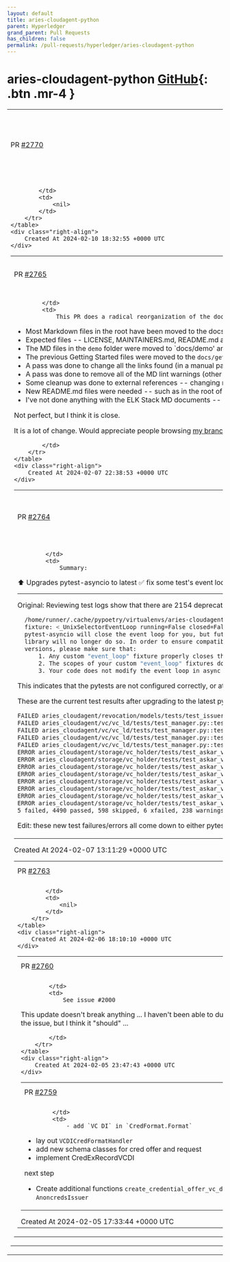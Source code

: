 ```yaml
---
layout: default
title: aries-cloudagent-python
parent: Hyperledger
grand_parent: Pull Requests
has_children: false
permalink: /pull-requests/hyperledger/aries-cloudagent-python
---
```


# aries-cloudagent-python <span class="fs-3 right-align">[GitHub](https://github.com/hyperledger/aries-cloudagent-python){: .btn .mr-4 }</span>


<div>
    <table>
        <tr>
            <td>
                PR <a href="https://github.com/hyperledger/aries-cloudagent-python/pull/2770" class=".btn">#2770</a>
            </td>
            <td>
                <b>
                    update admin route to include vcdi filter format
                </b>
            </td>
        </tr>
        <tr>
            <td>
                
            </td>
            <td>
                <nil>
            </td>
        </tr>
    </table>
    <div class="right-align">
        Created At 2024-02-10 18:32:55 +0000 UTC
    </div>
</div>

<div>
    <table>
        <tr>
            <td>
                PR <a href="https://github.com/hyperledger/aries-cloudagent-python/pull/2765" class=".btn">#2765</a>
            </td>
            <td>
                <b>
                    Reorganize the ACA-Py Documentation Files
                </b>
            </td>
        </tr>
        <tr>
            <td>
                
            </td>
            <td>
                This PR does a radical reorganization of the documents in the ACA-Py repository. The following is a summary of the changes:

- Most Markdown files in the root have been moved to the docs folder, and organized into folders that match those used on the [https://aca-py.org](https://aca-py.org) -- demo, gettingStarted, testing, deploying, etc.
- Expected files -- LICENSE, MAINTAINERS.md, README.md and the like were left in the root folder.
- The MD files in the `demo` folder were moved to `docs/demo' and a new README.md file added pointing to those.
- The previous Getting Started files were moved to the `docs/gettingStarted` folders.
- A pass was done to change all the links found (in a manual pass...) to be relative links and to the new location of the files.
- A pass was done to remove all of the MD lint warnings (other than spelling of ACA-Py/Aries/SSI terms).
- Some cleanup was done to external references -- changing references from greenlight ledger to BCovrin test, eliminating some references to old demos, adding references to the Traction Tutorial.
- New README.md files were needed -- such as in the root of the `docs` folder with pointers to guidance for maintaining both the ReadTheDocs documentation and the [https://aca-py.org](https://aca-py.org) documentation.
- I've not done anything with the ELK Stack MD documents -- will think about what to do with those later (if anything).

Not perfect, but I think it is close.

It is a lot of change. Would appreciate people browsing [my branch](https://github.com/swcurran/aries-cloudagent-python/tree/organize-docs) in the GitHub UI to scan for issues, and report them.  Important things to note are changes that need to be made before we merge this and more general updates that are overdue and needed.

            </td>
        </tr>
    </table>
    <div class="right-align">
        Created At 2024-02-07 22:38:53 +0000 UTC
    </div>
</div>

<div>
    <table>
        <tr>
            <td>
                PR <a href="https://github.com/hyperledger/aries-cloudagent-python/pull/2764" class=".btn">#2764</a>
            </td>
            <td>
                <b>
                    ⬆️ Update pytest-asyncio to 0.23.4 
                </b>
            </td>
        </tr>
        <tr>
            <td>
                
            </td>
            <td>
                Summary: 
⬆️ Upgrades pytest-asyncio to latest
✅ fix some test's event loop scopes (also mark some tests requiring askar or bbs)
🎉  resolves 2154 deprecation warnings
___
Original:
Reviewing test logs show that there are 2154 deprecation warnings coming from across 202 test files, each reporting:
```sh
  /home/runner/.cache/pypoetry/virtualenvs/aries-cloudagent-LQSjsNdA-py3.9/lib/python3.9/site-packages/pytest_asyncio/plugin.py:451: DeprecationWarning: pytest-asyncio detected an unclosed event loop when tearing down the event_loop
  fixture: <_UnixSelectorEventLoop running=False closed=False debug=False>
  pytest-asyncio will close the event loop for you, but future versions of the
  library will no longer do so. In order to ensure compatibility with future
  versions, please make sure that:
      1. Any custom "event_loop" fixture properly closes the loop after yielding it
      2. The scopes of your custom "event_loop" fixtures do not overlap
      3. Your code does not modify the event loop in async fixtures or tests
```

This indicates that the pytests are not configured correctly, or at least not in an up-to-date way.

These are the current test results after upgrading to the latest pytest-asyncio version
```sh
FAILED aries_cloudagent/revocation/models/tests/test_issuer_rev_reg_record.py::TestIssuerRevRegRecord::test_fix_ledger_entry - TypeError: the JSON object must be str, bytes or bytearray, not MagicMock
FAILED aries_cloudagent/vc/vc_ld/tests/test_manager.py::test_issue - pyld.jsonld.JsonLdError: ('Could not expand input before compaction.',)
FAILED aries_cloudagent/vc/vc_ld/tests/test_manager.py::test_issue_ed25519_2020 - pyld.jsonld.JsonLdError: ('Could not expand input before compaction.',)
FAILED aries_cloudagent/vc/vc_ld/tests/test_manager.py::test_issue_bbs - TypeError: sequence item 1: expected a bytes-like object, MagicMock found
FAILED aries_cloudagent/vc/vc_ld/tests/test_manager.py::test_store - pyld.jsonld.JsonLdError: ('Could not expand input before compaction.',)
ERROR aries_cloudagent/storage/vc_holder/tests/test_askar_vc_holder.py::TestAskarVCHolder::test_repr - TypeError: catching classes that do not inherit from BaseException is not allowed
ERROR aries_cloudagent/storage/vc_holder/tests/test_askar_vc_holder.py::TestAskarVCHolder::test_handle_parser_error - TypeError: catching classes that do not inherit from BaseException is not allowed
ERROR aries_cloudagent/storage/vc_holder/tests/test_askar_vc_holder.py::TestAskarVCHolder::test_sorting_vcrecord - TypeError: catching classes that do not inherit from BaseException is not allowed
ERROR aries_cloudagent/storage/vc_holder/tests/test_askar_vc_holder.py::TestAskarVCHolder::test_tag_query_valid_and_operator - TypeError: catching classes that do not inherit from BaseException is not allowed
ERROR aries_cloudagent/storage/vc_holder/tests/test_askar_vc_holder.py::TestAskarVCHolder::test_store_retrieve - TypeError: catching classes that do not inherit from BaseException is not allowed
ERROR aries_cloudagent/storage/vc_holder/tests/test_askar_vc_holder.py::TestAskarVCHolder::test_delete - TypeError: catching classes that do not inherit from BaseException is not allowed
ERROR aries_cloudagent/storage/vc_holder/tests/test_askar_vc_holder.py::TestAskarVCHolder::test_search - TypeError: catching classes that do not inherit from BaseException is not allowed
ERROR aries_cloudagent/storage/vc_holder/tests/test_askar_vc_holder.py::TestAskarVCHolder::test_tag_query - TypeError: catching classes that do not inherit from BaseException is not allowed
5 failed, 4490 passed, 598 skipped, 6 xfailed, 238 warnings, 8 errors in 128.86s (0:02:08)
```

Edit: these new test failures/errors all come down to either pytest scope needing to be a higher level, or tests that should be marked "to skip" (askar or bbs)
            </td>
        </tr>
    </table>
    <div class="right-align">
        Created At 2024-02-07 13:11:29 +0000 UTC
    </div>
</div>

<div>
    <table>
        <tr>
            <td>
                PR <a href="https://github.com/hyperledger/aries-cloudagent-python/pull/2763" class=".btn">#2763</a>
            </td>
            <td>
                <b>
                    Upgrade anoncreds to version 0.2.0-dev11
                </b>
            </td>
        </tr>
        <tr>
            <td>
                
            </td>
            <td>
                <nil>
            </td>
        </tr>
    </table>
    <div class="right-align">
        Created At 2024-02-06 18:10:10 +0000 UTC
    </div>
</div>

<div>
    <table>
        <tr>
            <td>
                PR <a href="https://github.com/hyperledger/aries-cloudagent-python/pull/2760" class=".btn">#2760</a>
            </td>
            <td>
                <b>
                    Move emit events to profile and delay sending until after commit
                </b>
            </td>
        </tr>
        <tr>
            <td>
                
            </td>
            <td>
                See issue #2000 

This update doesn't break anything ...  I haven't been able to duplicate the issue (by strategically inserting `sleep()` statements) so I can't 100% confirm that this fixes the issue, but I think it "should" ...

            </td>
        </tr>
    </table>
    <div class="right-align">
        Created At 2024-02-05 23:47:43 +0000 UTC
    </div>
</div>

<div>
    <table>
        <tr>
            <td>
                PR <a href="https://github.com/hyperledger/aries-cloudagent-python/pull/2759" class=".btn">#2759</a>
            </td>
            <td>
                <b>
                    feat: add new format and implement VCDICredFormatHandler (Draft)
                </b>
            </td>
        </tr>
        <tr>
            <td>
                
            </td>
            <td>
                - add `VC_DI` in `CredFormat.Format`
- lay out `VCDICredFormatHandler`
- add new schema classes for cred offer and request
- implement CredExRecordVCDI

next step
- Create additional functions `create_credential_offer_vc_di` and `create_credential` in `AnoncredsIssuer`
            </td>
        </tr>
    </table>
    <div class="right-align">
        Created At 2024-02-05 17:33:44 +0000 UTC
    </div>
</div>

